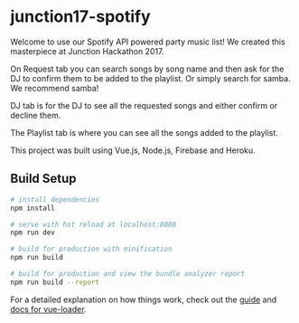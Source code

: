# junction17-spotify

Welcome to use our Spotify API powered party music list! We created this masterpiece at Junction Hackathon 2017.

On Request tab you can search songs by song name and then ask for the DJ to confirm them to be added to the playlist. Or simply search for samba. We recommend samba!

DJ tab is for the DJ to see all the requested songs and either confirm or decline them.

The Playlist tab is where you can see all the songs added to the playlist.

This project was built using Vue.js, Node.js, Firebase and Heroku.


## Build Setup

``` bash
# install dependencies
npm install

# serve with hot reload at localhost:8080
npm run dev

# build for production with minification
npm run build

# build for production and view the bundle analyzer report
npm run build --report
```

For a detailed explanation on how things work, check out the [guide](http://vuejs-templates.github.io/webpack/) and [docs for vue-loader](http://vuejs.github.io/vue-loader).
